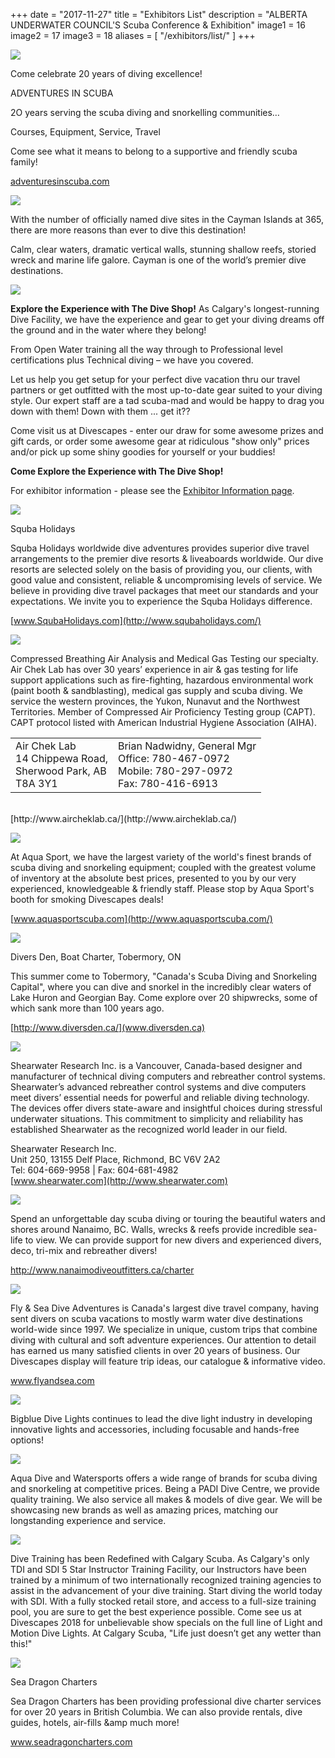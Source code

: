 +++
date        = "2017-11-27"
title       = "Exhibitors List"
description = "ALBERTA UNDERWATER COUNCIL'S Scuba Conference & Exhibition"
image1 = 16
image2 = 17
image3 = 18
aliases = [
  "/exhibitors/list/"
]
+++

<p><a href="http://adventuresinscuba.com"><img src="/images/exhibitors/ais.png" border="0" /></a></p>

Come celebrate 20 years of diving excellence!

ADVENTURES IN SCUBA

2O years serving the scuba diving and snorkelling communities…

Courses, Equipment, Service, Travel

Come see what it means to belong to a supportive and friendly scuba family!

<p><a href="http://adventuresinscuba.com">adventuresinscuba.com<a/></p>

<p><a href="https://www.visitcaymanislands.com/en-ca/"><img src="/images/sponsors/cayman.jpg" border="0" /></a></p>

With the number of officially named dive sites in the Cayman Islands at 365, there are more reasons than ever to dive this destination!

Calm, clear waters, dramatic vertical walls, stunning shallow reefs, storied wreck and marine life galore.  Cayman is one of the world’s premier dive destinations.

<p><a href="http://www.diveshopscuba.com/"><img src="/images/exhibitors/the-dive-shop.jpg" border="0" /></a></p>

**Explore the Experience with The Dive Shop!** As Calgary's longest-running Dive Facility, we have the experience and gear to get your diving dreams off the ground and in the water where they belong!

From Open Water training all the way through to Professional level certifications plus Technical diving – we have you covered.

Let us help you get setup for your perfect dive vacation thru our travel partners or get outfitted with the most up-to-date gear suited to your diving style. Our expert staff are a tad scuba-mad and would be happy to drag you down with them!  Down with them ... get it??

Come visit us at Divescapes - enter our draw for some awesome prizes and gift cards, or order some awesome gear at ridiculous "show only" prices and/or pick up some shiny goodies for yourself or your buddies!

**Come Explore the Experience with The Dive Shop!**

For exhibitor information - please see the [Exhibitor Information page](/exhibitors/info/).

<p><img src="/images/exhibitors/sh.jpg" border="0" /></p>

Squba Holidays

Squba Holidays worldwide dive adventures provides superior dive travel arrangements to the premier dive resorts &amp; liveaboards worldwide. Our dive resorts are selected solely on the basis of providing you, our clients, with good value and consistent, reliable &amp; uncompromising levels of service. We believe in providing dive travel packages that meet our standards and your expectations. We invite you to experience the Squba Holidays difference.

[www.SqubaHolidays.com](http://www.squbaholidays.com/)

<p><img src="/images/sponsors/AirChekLab.jpg" border="0" /></p>

Compressed Breathing Air Analysis and Medical Gas Testing our specialty. Air Chek Lab has over 30 years’ experience in air &amp; gas testing for life support applications such as fire-fighting, hazardous environmental work (paint booth &amp; sandblasting), medical gas supply and scuba diving. We service the western provinces, the Yukon, Nunavut and the Northwest Territories. Member of Compressed Air Proficiency Testing group (CAPT). CAPT protocol listed with American Industrial Hygiene Association (AIHA).

<table width="100%"><tr><td>
Air Chek Lab<br/>
14 Chippewa Road,<br/>
Sherwood Park, AB<br/>
T8A 3Y1</td><td>
Brian Nadwidny, General Mgr<br/>
Office: 780-467-0972<br/>
Mobile: 780-297-0972<br/>
Fax: 780-416-6913
</td></tr></table>
<br/>
[http://www.aircheklab.ca/](http://www.aircheklab.ca/)

<p><img src="/images/sponsors/AquasportScuba.jpg" border="0" /></p>

At Aqua Sport, we have the largest variety of the world's finest brands of scuba diving and snorkeling equipment; coupled with the greatest volume of inventory at the absolute best prices, presented to you by our very experienced, knowledgeable & friendly staff. Please stop by Aqua Sport's booth for smoking Divescapes deals!

[www.aquasportscuba.com](http://www.aquasportscuba.com/)

<p><img src="/images/exhibitors/dd.png" border="0" /></p>

Divers Den, Boat Charter, Tobermory, ON

This summer come to Tobermory, "Canada's Scuba Diving and Snorkeling Capital", where you can dive and snorkel in the incredibly clear waters of Lake Huron and Georgian Bay. Come explore over 20 shipwrecks, some of which sank more than 100 years ago.

[http://www.diversden.ca/](www.diversden.ca)

<p><img src="/images/sponsors/shearwater.jpg" border="0" /></p>

Shearwater Research Inc. is a Vancouver, Canada-based designer and manufacturer of technical diving computers and rebreather control systems.  Shearwater’s advanced rebreather control systems and dive computers meet divers’ essential needs for powerful and reliable diving technology.  The devices offer divers state-aware and insightful choices during stressful underwater situations.  This commitment to simplicity and reliability has established Shearwater as the recognized world leader in our field.

Shearwater Research Inc.<br/>
Unit 250, 13155 Delf Place, Richmond, BC V6V 2A2<br/>
Tel: 604-669-9958 | Fax: 604-681-4982<br/>
[www.shearwater.com](http://www.shearwater.com)

<p><img src="/images/exhibitors/shepherd.jpg" border="0" /></p>

Spend an unforgettable day scuba diving or touring the beautiful waters and shores around Nanaimo, BC.  Walls, wrecks & reefs provide incredible sea-life to view.  We can provide support for new divers and experienced divers, deco, tri-mix and rebreather divers!

<p><a href="http://www.nanaimodiveoutfitters.ca/charter">http://www.nanaimodiveoutfitters.ca/charter</a></p>

<p><a href="http://flyandsea.com/"><img src="/images/sponsors/FlyandSeaDive.jpg" border="0" /></a></p>

Fly & Sea Dive Adventures is Canada's largest dive travel company, having sent divers on scuba vacations to mostly warm water dive destinations world-wide since 1997.  We specialize in unique, custom trips that combine diving with cultural and soft adventure experiences. Our attention to detail has earned us many satisfied clients in over 20 years of business. Our Divescapes display will feature trip ideas, our catalogue & informative video.

<p><a href="http://www.flyandsea.com">www.flyandsea.com</a></p>

<p><a href="https://bigbluedivelights.com/"><img src="/images/sponsors/bigblue.png" border="0" /></a></p>

Bigblue Dive Lights continues to lead the dive light industry in developing innovative lights and accessories, including focusable and hands-free options!

<p><a href="https://aquadiveandwatersports.com/"><img src="/images/sponsors/aquadive.png" border="0" /></a></p>

Aqua Dive and Watersports offers a wide range of brands for scuba diving and snorkeling at competitive prices.  Being a PADI Dive Centre, we provide quality training. We also service all makes & models of dive gear.  We will be showcasing new brands as well as amazing prices, matching  our longstanding experience and service.

<p><a href="https://www.calgaryscuba.com/"><img src="/images/sponsors/calgaryscuba.png" border="0" /></a></p>

Dive Training has been Redefined with Calgary Scuba. As Calgary's only TDI and SDI 5 Star Instructor Training Facility, our Instructors have been trained by a minimum of two internationally recognized training agencies to assist in the advancement of your dive training. Start diving the world today with SDI. With a fully stocked retail store, and access to a full-size training pool, you are sure to get the best experience possible. Come see us at Divescapes 2018 for unbelievable show specials on the full line of Light and Motion Dive Lights. At Calgary Scuba, "Life just doesn’t get any wetter than this!"

<p><a href="https://www.seadragoncharters.com/"><img src="/images/exhibitors/seadragon.png" border="0" /></a></p>

Sea Dragon Charters

Sea Dragon Charters has been providing professional dive charter services for over 20 years in British Columbia.  We can also provide rentals, dive guides, hotels, air-fills &amp much more!

<p><a href="https://www.seadragoncharters.com/">www.seadragoncharters.com</a></p>
